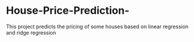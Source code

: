 # House-Price-Prediction-
This project predicts the pricing of some houses based on linear regression and ridge regression 
